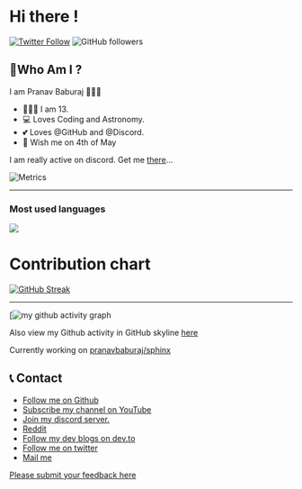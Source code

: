 
# Hi there !

[![Twitter Follow](https://img.shields.io/twitter/follow/_pranavbaburaj?label=Follow)](https://twitter.com/intent/follow?screen_name=_pranavbaburaj)
![GitHub followers](https://img.shields.io/github/followers/pranavbaburaj?label=Follow&style=social)



## 👨‍Who Am I ?
  
  I am Pranav Baburaj 🙋🏻‍♂️
  
  - 🙋🏻‍♂️ I am 13.
  - 💻 Loves Coding and Astronomy.
  - 💕 Loves @GitHub and @Discord.
  - 🎂 Wish me on 4th of May
  
  I am really active on discord. Get me [there](https://discord.com/users/763820556491161650)...
 
![Metrics](https://metrics.lecoq.io/pranavbaburaj)
<hr>


### Most used languages
![](https://github-readme-stats.vercel.app/api/top-langs/?username=pranavbaburaj&langs_count=8&layout=compact&bg_color=22272E&text_color=2FBD90&hide_title=true&hide_border=true)



# Contribution chart
[![GitHub Streak](http://github-readme-streak-stats.herokuapp.com?user=pranavbaburaj&theme=nightowl&hide_border=true&background=22272E&sideLabels=9BE9A8&sideNums=9BE9A8&dates=9BE9A8&ring=40C463&stroke=22272E&fire=40C463&currStreakNum=40C463&currStreakLabel=40C463)](https://git.io/streak-stats)

<hr>

[![my github activity graph](https://activity-graph.herokuapp.com/graph?username=pranavbaburaj&bg_color=22272e&color=9BE8A8&line=9BE8A8&point=40C363&area=false&hide_border=true)

Also view my Github activity in GitHub skyline [here](https://skyline.github.com/pranavbaburaj/2020)

Currently working on [pranavbaburaj/sphinx](https://github.com/pranavbaburaj/sphinx)

## 📞 Contact

 - [Follow me on Github](https://github.com/pranavbaburaj)
 - [Subscribe my channel on YouTube](https://www.youtube.com/channel/UCXUbqWoz5V_Hoeofgbf6Mbw)
 - [Join my discord server.](https://discord.gg/vzcNRVrHR5)
 - [Reddit](https://www.reddit.com/user/pranavbaburaj)
 - [Follow my dev blogs on dev.to](https://dev.to/pranavbaburaj)
 - [Follow me on twitter](https://twitter.com/_pranavbaburaj)
 - [Mail me](mailto:code-roller@googlegroups.com)

[Please submit your feedback here](https://support.github.com/contact/feedback?category=profile&subject=Profile+README)

